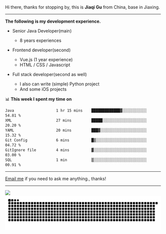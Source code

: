 Hi there, thanks for stopping by, this is **Jiaqi Gu** from China, base in Jiaxing.

---

**The following is my development experience.**

- Senior Java Developer(main)
  - 8 years experiences

- Frontend developer(second)
  - Vue.js (1 year experience)
  - HTML / CSS / Javascript
  
- Full stack developer(second as well)
  - I also can write (simple) Python project
  - And some iOS projects

📊 **This week I spent my time on**
<!--START_SECTION:waka-->

```text
Java                   1 hr 15 mins    █████████████▓░░░░░░░░░░░   54.81 %
XML                    27 mins         █████░░░░░░░░░░░░░░░░░░░░   20.20 %
YAML                   20 mins         ███▓░░░░░░░░░░░░░░░░░░░░░   15.32 %
Git Config             6 mins          █▒░░░░░░░░░░░░░░░░░░░░░░░   04.72 %
GitIgnore file         4 mins          ▓░░░░░░░░░░░░░░░░░░░░░░░░   03.00 %
SQL                    1 min           ▒░░░░░░░░░░░░░░░░░░░░░░░░   00.91 %
```

<!--END_SECTION:waka-->

---

[Email me](mailto:htk2klwgr@mozmail.com?subject=Hiring_from_GitHub) if you need to ask me anything., thanks!

---

![]( https://visitor-badge.glitch.me/badge?page_id=githubgujiaqi)
![]( https://github.com/droid-Q/droid-Q/raw/output/github-contribution-grid-snake.svg#gh-dark-mode-only)
